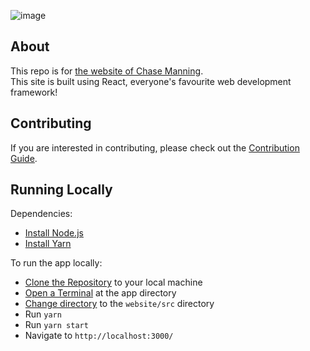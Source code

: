 ![image](https://user-images.githubusercontent.com/53957795/147169237-fc6b2658-7d7f-4d02-b75e-dcf06f5e6b93.png)

## About

This repo is for [the website of Chase Manning](https://chase.manning.dev).  
This site is built using React, everyone's favourite web development framework!

## Contributing

If you are interested in contributing, please check out the [Contribution Guide](https://github.com/chase-manning/Personal-Website/blob/master/.github/CONTRIBUTING.md).

## Running Locally

Dependencies:

- [Install Node.js](https://nodejs.org/en/download/)
- [Install Yarn](https://classic.yarnpkg.com/en/docs/install/)

To run the app locally:

- [Clone the Repository](https://www.google.com/search?q=how+to+clone+a+repository+from+github) to your local machine
- [Open a Terminal](https://www.google.com/search?q=how+to+open+a+terminal+in+a+directory&oq=how+to+open+a+terminal+in+a+directory) at the app directory
- [Change directory](https://www.google.com/search?q=how+to+cd+to+a+directory&oq=how+to+cd+to+a+directory) to the `website/src` directory
- Run `yarn`
- Run `yarn start`
- Navigate to `http://localhost:3000/`
